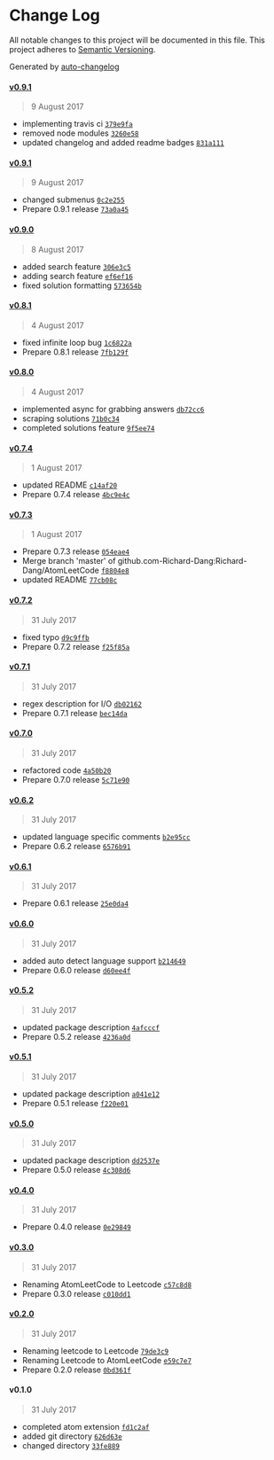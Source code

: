 # Change Log
All notable changes to this project will be documented in this file. This project adheres to [Semantic Versioning](http://semver.org/).

Generated by [auto-changelog](https://github.com/CookPete/auto-changelog)


#### [v0.9.1](https://github.com/Richard-Dang/AtomLeetCode/compare/v0.9.1...v0.9.1)
> 9 August 2017

* implementing travis ci [`379e9fa`](https://github.com/Richard-Dang/AtomLeetCode/commit/379e9fafb806c3719ce42c10b73256b018b8c02b)
* removed node modules [`3260e58`](https://github.com/Richard-Dang/AtomLeetCode/commit/3260e58b6239dd5ddf106ebe117f1a9c9baf0548)
* updated changelog and added readme badges [`831a111`](https://github.com/Richard-Dang/AtomLeetCode/commit/831a111d3cc6f8a4ff93b9e43f75368aec03d585)


#### [v0.9.1](https://github.com/Richard-Dang/AtomLeetCode/compare/v0.9.0...v0.9.1)
> 9 August 2017

* changed submenus [`0c2e255`](https://github.com/Richard-Dang/AtomLeetCode/commit/0c2e255cc43ff83fe5265c5c10b9f836a232e25e)
* Prepare 0.9.1 release [`73a0a45`](https://github.com/Richard-Dang/AtomLeetCode/commit/73a0a455023498649bed94e16fa3f2be7f22b9bc)


#### [v0.9.0](https://github.com/Richard-Dang/AtomLeetCode/compare/v0.8.1...v0.9.0)
> 8 August 2017

* added search feature [`306e3c5`](https://github.com/Richard-Dang/AtomLeetCode/commit/306e3c5f8bca321657bf95eaf52265c9a928712b)
* adding search feature [`ef6ef16`](https://github.com/Richard-Dang/AtomLeetCode/commit/ef6ef1641d0b15a88efd354e00113de4d032161b)
* fixed solution formatting [`573654b`](https://github.com/Richard-Dang/AtomLeetCode/commit/573654bec528319e17f397596f025628f6de00bc)


#### [v0.8.1](https://github.com/Richard-Dang/AtomLeetCode/compare/v0.8.0...v0.8.1)
> 4 August 2017

* fixed infinite loop bug [`1c6822a`](https://github.com/Richard-Dang/AtomLeetCode/commit/1c6822a2bd11c1c189bae755c68350774c69194a)
* Prepare 0.8.1 release [`7fb129f`](https://github.com/Richard-Dang/AtomLeetCode/commit/7fb129fe3431e3c6ada73722d9b224258a16b32e)


#### [v0.8.0](https://github.com/Richard-Dang/AtomLeetCode/compare/v0.7.4...v0.8.0)
> 4 August 2017

* implemented async for grabbing answers [`db72cc6`](https://github.com/Richard-Dang/AtomLeetCode/commit/db72cc6983895c22c36ed900bc2e09535736883e)
* scraping solutions [`71b0c34`](https://github.com/Richard-Dang/AtomLeetCode/commit/71b0c3440a1d1b9fcc4617996fa5cd5b303b8b26)
* completed solutions feature [`9f5ee74`](https://github.com/Richard-Dang/AtomLeetCode/commit/9f5ee7455cd94ac87c1900fd7d540b3bf9f02a6d)


#### [v0.7.4](https://github.com/Richard-Dang/AtomLeetCode/compare/v0.7.3...v0.7.4)
> 1 August 2017

* updated README [`c14af20`](https://github.com/Richard-Dang/AtomLeetCode/commit/c14af20487c26aacfe8c7bcaf9140959cb88d072)
* Prepare 0.7.4 release [`4bc9e4c`](https://github.com/Richard-Dang/AtomLeetCode/commit/4bc9e4cf4761eab5ccbb853132a27c672ef50bde)


#### [v0.7.3](https://github.com/Richard-Dang/AtomLeetCode/compare/v0.7.2...v0.7.3)
> 1 August 2017

* Prepare 0.7.3 release [`054eae4`](https://github.com/Richard-Dang/AtomLeetCode/commit/054eae4bdf0b947579f9c7fa67b619f1c8b8224b)
* Merge branch 'master' of github.com-Richard-Dang:Richard-Dang/AtomLeetCode [`f8804e8`](https://github.com/Richard-Dang/AtomLeetCode/commit/f8804e880e4be2b745ada20b12c1db5985ec8973)
* updated README [`77cb08c`](https://github.com/Richard-Dang/AtomLeetCode/commit/77cb08c9b9622738a48992731437b917280b0466)


#### [v0.7.2](https://github.com/Richard-Dang/AtomLeetCode/compare/v0.7.1...v0.7.2)
> 31 July 2017

* fixed typo [`d9c9ffb`](https://github.com/Richard-Dang/AtomLeetCode/commit/d9c9ffb69f720125ccde8f7b560618e77554d895)
* Prepare 0.7.2 release [`f25f85a`](https://github.com/Richard-Dang/AtomLeetCode/commit/f25f85a7ec0bc2bc9616f5f6a237c2c214e5122c)


#### [v0.7.1](https://github.com/Richard-Dang/AtomLeetCode/compare/v0.7.0...v0.7.1)
> 31 July 2017

* regex description for I/O [`db02162`](https://github.com/Richard-Dang/AtomLeetCode/commit/db02162efe79c87984b639e44cbf41952816cdc1)
* Prepare 0.7.1 release [`bec14da`](https://github.com/Richard-Dang/AtomLeetCode/commit/bec14da60967c702010da95126aa94c2cd467417)


#### [v0.7.0](https://github.com/Richard-Dang/AtomLeetCode/compare/v0.6.2...v0.7.0)
> 31 July 2017

* refactored code [`4a50b20`](https://github.com/Richard-Dang/AtomLeetCode/commit/4a50b20edc5a5b44fc58e6ba1c25ba4e499560e5)
* Prepare 0.7.0 release [`5c71e90`](https://github.com/Richard-Dang/AtomLeetCode/commit/5c71e904c07ff1255a142c3b4fd29fd854d6be3b)


#### [v0.6.2](https://github.com/Richard-Dang/AtomLeetCode/compare/v0.6.1...v0.6.2)
> 31 July 2017

* updated language specific comments [`b2e95cc`](https://github.com/Richard-Dang/AtomLeetCode/commit/b2e95ccd4447af367aca4a69302193886402c4fd)
* Prepare 0.6.2 release [`6576b91`](https://github.com/Richard-Dang/AtomLeetCode/commit/6576b918f6071028e590487e2c1ea3215f3bff04)


#### [v0.6.1](https://github.com/Richard-Dang/AtomLeetCode/compare/v0.6.0...v0.6.1)
> 31 July 2017

* Prepare 0.6.1 release [`25e0da4`](https://github.com/Richard-Dang/AtomLeetCode/commit/25e0da418f85e7ef7f0f8de669df1b6eff2aabbf)


#### [v0.6.0](https://github.com/Richard-Dang/AtomLeetCode/compare/v0.5.2...v0.6.0)
> 31 July 2017

* added auto detect language support [`b214649`](https://github.com/Richard-Dang/AtomLeetCode/commit/b214649f2a9637b0eb9cd8f1b089788ccea9cb28)
* Prepare 0.6.0 release [`d60ee4f`](https://github.com/Richard-Dang/AtomLeetCode/commit/d60ee4f58c56bc899f2d022ea77c0709d62b00d1)


#### [v0.5.2](https://github.com/Richard-Dang/AtomLeetCode/compare/v0.5.1...v0.5.2)
> 31 July 2017

* updated package description [`4afcccf`](https://github.com/Richard-Dang/AtomLeetCode/commit/4afcccf3f05290e2c382e38880bf0b25afd5ef01)
* Prepare 0.5.2 release [`4236a0d`](https://github.com/Richard-Dang/AtomLeetCode/commit/4236a0dd43252e8048a648185dadbccc8f206818)


#### [v0.5.1](https://github.com/Richard-Dang/AtomLeetCode/compare/v0.5.0...v0.5.1)
> 31 July 2017

* updated package description [`a041e12`](https://github.com/Richard-Dang/AtomLeetCode/commit/a041e127835d5fdc107fce73db23bab59144df56)
* Prepare 0.5.1 release [`f220e01`](https://github.com/Richard-Dang/AtomLeetCode/commit/f220e0114cc4c2687796790a352eb5d4d3d39001)


#### [v0.5.0](https://github.com/Richard-Dang/AtomLeetCode/compare/v0.4.0...v0.5.0)
> 31 July 2017

* updated package description [`dd2537e`](https://github.com/Richard-Dang/AtomLeetCode/commit/dd2537ea60f269bcf740571e9cecce3c67873de3)
* Prepare 0.5.0 release [`4c308d6`](https://github.com/Richard-Dang/AtomLeetCode/commit/4c308d6e76268e15539df470cce977c9ea239b9f)


#### [v0.4.0](https://github.com/Richard-Dang/AtomLeetCode/compare/v0.3.0...v0.4.0)
> 31 July 2017

* Prepare 0.4.0 release [`0e29849`](https://github.com/Richard-Dang/AtomLeetCode/commit/0e29849fef6958f6232b668047684eb56806b9ae)


#### [v0.3.0](https://github.com/Richard-Dang/AtomLeetCode/compare/v0.2.0...v0.3.0)
> 31 July 2017

* Renaming AtomLeetCode to Leetcode [`c57c8d8`](https://github.com/Richard-Dang/AtomLeetCode/commit/c57c8d86482a525fc4b7713c16cbde0c03e268f9)
* Prepare 0.3.0 release [`c010dd1`](https://github.com/Richard-Dang/AtomLeetCode/commit/c010dd1d2f809d29ce52ed1390e34ce248921b9f)


#### [v0.2.0](https://github.com/Richard-Dang/AtomLeetCode/compare/v0.1.0...v0.2.0)
> 31 July 2017

* Renaming leetcode to Leetcode [`79de3c9`](https://github.com/Richard-Dang/AtomLeetCode/commit/79de3c9e32155332be36fcdb7e146334083574db)
* Renaming Leetcode to AtomLeetCode [`e59c7e7`](https://github.com/Richard-Dang/AtomLeetCode/commit/e59c7e76a4b5b7defe5056bde101e9635fdf716e)
* Prepare 0.2.0 release [`0bd361f`](https://github.com/Richard-Dang/AtomLeetCode/commit/0bd361f09e81dfc2d1b5e1ba384a9cb3c930951a)


#### v0.1.0
> 31 July 2017

* completed atom extension [`fd1c2af`](https://github.com/Richard-Dang/AtomLeetCode/commit/fd1c2af5688fb9321d81881041c20e0281097076)
* added git directory [`626d63e`](https://github.com/Richard-Dang/AtomLeetCode/commit/626d63e2334e1ec7c77f247bb8bb79aea8f4c26f)
* changed directory [`33fe889`](https://github.com/Richard-Dang/AtomLeetCode/commit/33fe88917b3d4f7e2966f37d400a27e15e73e5fb)
